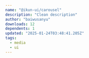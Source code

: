 ```yaml
---
name: "@ikun-ui/carousel"
description: "Clean description"
author: "baiwusanyu"
downloads: 12
dependents: 1
updated: "2025-01-24T03:48:41.205Z"
tags: 
  - media
  - ui
---
```

